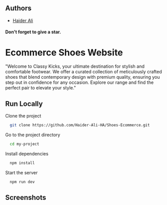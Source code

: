 
## Authors

- [Haider Ali](https://github.com/Haider-Ali-HA)

#### Don't forget to give a star.


# Ecommerce Shoes Website

"Welcome to Classy Kicks, your ultimate destination for stylish and comfortable footwear. We offer a curated collection of meticulously crafted shoes that blend contemporary design with premium quality, ensuring you step out in confidence for any occasion. Explore our range and find the perfect pair to elevate your style."

<!-- ### Key features include:
- City Name: Instantly identify your chosen location.
- Temperature: Get the current temperature to plan your day.
- Weather Description: Know whether it's sunny, cloudy, rainy, or more.
- Humidity: Stay informed about the moisture levels in the air.
- Wind Speed: Check wind conditions for your outdoor activities. -->
## Run Locally

Clone the project

```bash
  git clone https://github.com/Haider-Ali-HA/Shoes-Ecommerce.git
```

Go to the project directory

```bash
  cd my-project
```

Install dependencies

```bash
  npm install
```

Start the server

```bash
  npm run dev
```


## Screenshots


<!-- 
## Environment Variables

To run this project, you will need to add the following environment variables to your .env file.
This api key you need to generate from the Open Weather Map website. 
- https://openweathermap.org/api

`VITE_API_KEY`

You need to create .env file in the root directory where your index.html file is located, and enter the api key with the keyword 'VITE'.

e.g   ` VITE_API_KEY = 'sdhasjdga2626125gchsg662' ` -->



